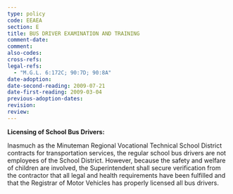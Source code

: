 ```yaml
---
type: policy
code: EEAEA
section: E
title: BUS DRIVER EXAMINATION AND TRAINING
comment-date:
comment:
also-codes:
cross-refs:
legal-refs:
  - "M.G.L. 6:172C; 90:7D; 90:8A"
date-adoption: 
date-second-reading: 2009-07-21
date-first-reading: 2009-03-04
previous-adoption-dates: 
revision: 
review: 
---
```


**Licensing of School Bus Drivers:**

Inasmuch as the Minuteman Regional Vocational Technical School District contracts for transportation services, the regular school bus drivers are not employees of the School District.  However, because the safety and welfare of children are involved, the Superintendent shall secure verification from the contractor that all legal and health requirements have been fulfilled and that the Registrar of Motor Vehicles has properly licensed all bus drivers.


